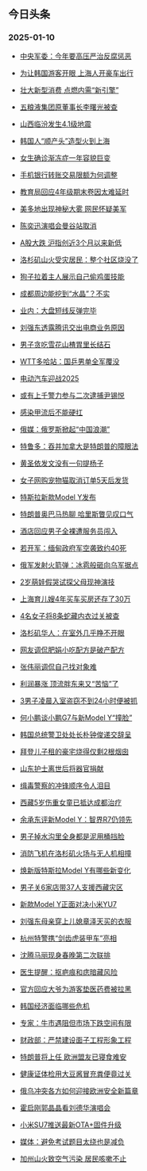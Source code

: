 ## 今日头条 
### 2025-01-10

+ [中央军委：今年要高压严治反腐惩恶](https://www.toutiao.com/article/7458224575027511835)

+ [为让韩国游客开眼 上海人开豪车出行](https://www.toutiao.com/trending/7457746319672574015/?category_name=topic_innerflow&event_type=hot_board&log_pb=%7B%22category_name%22%3A%22topic_innerflow%22%2C%22cluster_type%22%3A%222%22%2C%22enter_from%22%3A%22click_category%22%2C%22entrance_hotspot%22%3A%22outside%22%2C%22event_type%22%3A%22hot_board%22%2C%22hot_board_cluster_id%22%3A%227457746319672574015%22%2C%22hot_board_impr_id%22%3A%2220250110212559BCB6B76A45A07E259517%22%2C%22jump_page%22%3A%22hot_board_page%22%2C%22location%22%3A%22news_hot_card%22%2C%22page_location%22%3A%22hot_board_page%22%2C%22rank%22%3A%222%22%2C%22source%22%3A%22trending_tab%22%2C%22style_id%22%3A%2240132%22%2C%22title%22%3A%22%E4%B8%BA%E8%AE%A9%E9%9F%A9%E5%9B%BD%E6%B8%B8%E5%AE%A2%E5%BC%80%E7%9C%BC+%E4%B8%8A%E6%B5%B7%E4%BA%BA%E5%BC%80%E8%B1%AA%E8%BD%A6%E5%87%BA%E8%A1%8C%22%7D&rank=2&style_id=40132&topic_id=7457746319672574015)

+ [壮大新型消费 点燃内需“新引擎”](https://www.toutiao.com/article/7458104880160162330)

+ [五粮液集团原董事长李曙光被查](https://www.toutiao.com/trending/7458248004396204095/?category_name=topic_innerflow&event_type=hot_board&log_pb=%7B%22category_name%22%3A%22topic_innerflow%22%2C%22cluster_type%22%3A%222%22%2C%22enter_from%22%3A%22click_category%22%2C%22entrance_hotspot%22%3A%22outside%22%2C%22event_type%22%3A%22hot_board%22%2C%22hot_board_cluster_id%22%3A%227458248004396204095%22%2C%22hot_board_impr_id%22%3A%2220250110212559BCB6B76A45A07E259517%22%2C%22jump_page%22%3A%22hot_board_page%22%2C%22location%22%3A%22news_hot_card%22%2C%22page_location%22%3A%22hot_board_page%22%2C%22rank%22%3A%224%22%2C%22source%22%3A%22trending_tab%22%2C%22style_id%22%3A%2240132%22%2C%22title%22%3A%22%E4%BA%94%E7%B2%AE%E6%B6%B2%E9%9B%86%E5%9B%A2%E5%8E%9F%E8%91%A3%E4%BA%8B%E9%95%BF%E6%9D%8E%E6%9B%99%E5%85%89%E8%A2%AB%E6%9F%A5%22%7D&rank=4&style_id=40132&topic_id=7458248004396204095)

+ [山西临汾发生4.1级地震](https://www.toutiao.com/trending/7457367963785904138/?category_name=topic_innerflow&event_type=hot_board&log_pb=%7B%22category_name%22%3A%22topic_innerflow%22%2C%22cluster_type%22%3A%222%22%2C%22enter_from%22%3A%22click_category%22%2C%22entrance_hotspot%22%3A%22outside%22%2C%22event_type%22%3A%22hot_board%22%2C%22hot_board_cluster_id%22%3A%227457367963785904138%22%2C%22hot_board_impr_id%22%3A%2220250110212559BCB6B76A45A07E259517%22%2C%22jump_page%22%3A%22hot_board_page%22%2C%22location%22%3A%22news_hot_card%22%2C%22page_location%22%3A%22hot_board_page%22%2C%22rank%22%3A%225%22%2C%22source%22%3A%22trending_tab%22%2C%22style_id%22%3A%2240132%22%2C%22title%22%3A%22%E5%B1%B1%E8%A5%BF%E4%B8%B4%E6%B1%BE%E5%8F%91%E7%94%9F4.1%E7%BA%A7%E5%9C%B0%E9%9C%87%22%7D&rank=5&style_id=40132&topic_id=7457367963785904138)

+ [韩国人“顺产头”造型火到上海](https://www.toutiao.com/trending/7457785112655544347/?category_name=topic_innerflow&event_type=hot_board&log_pb=%7B%22category_name%22%3A%22topic_innerflow%22%2C%22cluster_type%22%3A%226%22%2C%22enter_from%22%3A%22click_category%22%2C%22entrance_hotspot%22%3A%22outside%22%2C%22event_type%22%3A%22hot_board%22%2C%22hot_board_cluster_id%22%3A%227457785112655544347%22%2C%22hot_board_impr_id%22%3A%2220250110212559BCB6B76A45A07E259517%22%2C%22jump_page%22%3A%22hot_board_page%22%2C%22location%22%3A%22news_hot_card%22%2C%22page_location%22%3A%22hot_board_page%22%2C%22rank%22%3A%226%22%2C%22source%22%3A%22trending_tab%22%2C%22style_id%22%3A%2240132%22%2C%22title%22%3A%22%E9%9F%A9%E5%9B%BD%E4%BA%BA%E2%80%9C%E9%A1%BA%E4%BA%A7%E5%A4%B4%E2%80%9D%E9%80%A0%E5%9E%8B%E7%81%AB%E5%88%B0%E4%B8%8A%E6%B5%B7%22%7D&rank=6&style_id=40132&topic_id=7457785112655544347)

+ [女生确诊渐冻症一年容貌巨变](https://www.toutiao.com/trending/7457180034311208970/?category_name=topic_innerflow&event_type=hot_board&log_pb=%7B%22category_name%22%3A%22topic_innerflow%22%2C%22cluster_type%22%3A%222%22%2C%22enter_from%22%3A%22click_category%22%2C%22entrance_hotspot%22%3A%22outside%22%2C%22event_type%22%3A%22hot_board%22%2C%22hot_board_cluster_id%22%3A%227457180034311208970%22%2C%22hot_board_impr_id%22%3A%2220250110212559BCB6B76A45A07E259517%22%2C%22jump_page%22%3A%22hot_board_page%22%2C%22location%22%3A%22news_hot_card%22%2C%22page_location%22%3A%22hot_board_page%22%2C%22rank%22%3A%227%22%2C%22source%22%3A%22trending_tab%22%2C%22style_id%22%3A%2240132%22%2C%22title%22%3A%22%E5%A5%B3%E7%94%9F%E7%A1%AE%E8%AF%8A%E6%B8%90%E5%86%BB%E7%97%87%E4%B8%80%E5%B9%B4%E5%AE%B9%E8%B2%8C%E5%B7%A8%E5%8F%98%22%7D&rank=7&style_id=40132&topic_id=7457180034311208970)

+ [手机银行转账交易限额为何调整](https://www.toutiao.com/trending/7458084984600477759/?category_name=topic_innerflow&event_type=hot_board&log_pb=%7B%22category_name%22%3A%22topic_innerflow%22%2C%22cluster_type%22%3A%226%22%2C%22enter_from%22%3A%22click_category%22%2C%22entrance_hotspot%22%3A%22outside%22%2C%22event_type%22%3A%22hot_board%22%2C%22hot_board_cluster_id%22%3A%227458084984600477759%22%2C%22hot_board_impr_id%22%3A%2220250110212559BCB6B76A45A07E259517%22%2C%22jump_page%22%3A%22hot_board_page%22%2C%22location%22%3A%22news_hot_card%22%2C%22page_location%22%3A%22hot_board_page%22%2C%22rank%22%3A%228%22%2C%22source%22%3A%22trending_tab%22%2C%22style_id%22%3A%2240132%22%2C%22title%22%3A%22%E6%89%8B%E6%9C%BA%E9%93%B6%E8%A1%8C%E8%BD%AC%E8%B4%A6%E4%BA%A4%E6%98%93%E9%99%90%E9%A2%9D%E4%B8%BA%E4%BD%95%E8%B0%83%E6%95%B4%22%7D&rank=8&style_id=40132&topic_id=7458084984600477759)

+ [教育局回应4年级期末卷因太难延时](https://www.toutiao.com/trending/7457810755611344937/?category_name=topic_innerflow&event_type=hot_board&log_pb=%7B%22category_name%22%3A%22topic_innerflow%22%2C%22cluster_type%22%3A%224%22%2C%22enter_from%22%3A%22click_category%22%2C%22entrance_hotspot%22%3A%22outside%22%2C%22event_type%22%3A%22hot_board%22%2C%22hot_board_cluster_id%22%3A%227457810755611344937%22%2C%22hot_board_impr_id%22%3A%2220250110212559BCB6B76A45A07E259517%22%2C%22jump_page%22%3A%22hot_board_page%22%2C%22location%22%3A%22news_hot_card%22%2C%22page_location%22%3A%22hot_board_page%22%2C%22rank%22%3A%229%22%2C%22source%22%3A%22trending_tab%22%2C%22style_id%22%3A%2240132%22%2C%22title%22%3A%22%E6%95%99%E8%82%B2%E5%B1%80%E5%9B%9E%E5%BA%944%E5%B9%B4%E7%BA%A7%E6%9C%9F%E6%9C%AB%E5%8D%B7%E5%9B%A0%E5%A4%AA%E9%9A%BE%E5%BB%B6%E6%97%B6%22%7D&rank=9&style_id=40132&topic_id=7457810755611344937)

+ [美多地出现神秘大雾 网民怀疑美军](https://www.toutiao.com/trending/7457902925055705124/?category_name=topic_innerflow&event_type=hot_board&log_pb=%7B%22category_name%22%3A%22topic_innerflow%22%2C%22cluster_type%22%3A%226%22%2C%22enter_from%22%3A%22click_category%22%2C%22entrance_hotspot%22%3A%22outside%22%2C%22event_type%22%3A%22hot_board%22%2C%22hot_board_cluster_id%22%3A%227457902925055705124%22%2C%22hot_board_impr_id%22%3A%2220250110212559BCB6B76A45A07E259517%22%2C%22jump_page%22%3A%22hot_board_page%22%2C%22location%22%3A%22news_hot_card%22%2C%22page_location%22%3A%22hot_board_page%22%2C%22rank%22%3A%2210%22%2C%22source%22%3A%22trending_tab%22%2C%22style_id%22%3A%2240132%22%2C%22title%22%3A%22%E7%BE%8E%E5%A4%9A%E5%9C%B0%E5%87%BA%E7%8E%B0%E7%A5%9E%E7%A7%98%E5%A4%A7%E9%9B%BE+%E7%BD%91%E6%B0%91%E6%80%80%E7%96%91%E7%BE%8E%E5%86%9B%22%7D&rank=10&style_id=40132&topic_id=7457902925055705124)

+ [陈奕迅演唱会曼谷站取消](https://www.toutiao.com/trending/7457888197016584233/?category_name=topic_innerflow&event_type=hot_board&log_pb=%7B%22category_name%22%3A%22topic_innerflow%22%2C%22cluster_type%22%3A%222%22%2C%22enter_from%22%3A%22click_category%22%2C%22entrance_hotspot%22%3A%22outside%22%2C%22event_type%22%3A%22hot_board%22%2C%22hot_board_cluster_id%22%3A%227457888197016584233%22%2C%22hot_board_impr_id%22%3A%2220250110212559BCB6B76A45A07E259517%22%2C%22jump_page%22%3A%22hot_board_page%22%2C%22location%22%3A%22news_hot_card%22%2C%22page_location%22%3A%22hot_board_page%22%2C%22rank%22%3A%2211%22%2C%22source%22%3A%22trending_tab%22%2C%22style_id%22%3A%2240132%22%2C%22title%22%3A%22%E9%99%88%E5%A5%95%E8%BF%85%E6%BC%94%E5%94%B1%E4%BC%9A%E6%9B%BC%E8%B0%B7%E7%AB%99%E5%8F%96%E6%B6%88%22%7D&rank=11&style_id=40132&topic_id=7457888197016584233)

+ [A股大跌 沪指创近3个月以来新低](https://www.toutiao.com/trending/7458179994808749595/?category_name=topic_innerflow&event_type=hot_board&log_pb=%7B%22category_name%22%3A%22topic_innerflow%22%2C%22cluster_type%22%3A%225%22%2C%22enter_from%22%3A%22click_category%22%2C%22entrance_hotspot%22%3A%22outside%22%2C%22event_type%22%3A%22hot_board%22%2C%22hot_board_cluster_id%22%3A%227458179994808749595%22%2C%22hot_board_impr_id%22%3A%2220250110212559BCB6B76A45A07E259517%22%2C%22jump_page%22%3A%22hot_board_page%22%2C%22location%22%3A%22news_hot_card%22%2C%22page_location%22%3A%22hot_board_page%22%2C%22rank%22%3A%2212%22%2C%22source%22%3A%22trending_tab%22%2C%22style_id%22%3A%2240132%22%2C%22title%22%3A%22A%E8%82%A1%E5%A4%A7%E8%B7%8C+%E6%B2%AA%E6%8C%87%E5%88%9B%E8%BF%913%E4%B8%AA%E6%9C%88%E4%BB%A5%E6%9D%A5%E6%96%B0%E4%BD%8E%22%7D&rank=12&style_id=40132&topic_id=7458179994808749595)

+ [洛杉矶山火受灾居民：整个社区烧没了](https://www.toutiao.com/trending/7458176416149179955/?category_name=topic_innerflow&event_type=hot_board&log_pb=%7B%22category_name%22%3A%22topic_innerflow%22%2C%22cluster_type%22%3A%222%22%2C%22enter_from%22%3A%22click_category%22%2C%22entrance_hotspot%22%3A%22outside%22%2C%22event_type%22%3A%22hot_board%22%2C%22hot_board_cluster_id%22%3A%227458176416149179955%22%2C%22hot_board_impr_id%22%3A%2220250110212559BCB6B76A45A07E259517%22%2C%22jump_page%22%3A%22hot_board_page%22%2C%22location%22%3A%22news_hot_card%22%2C%22page_location%22%3A%22hot_board_page%22%2C%22rank%22%3A%2213%22%2C%22source%22%3A%22trending_tab%22%2C%22style_id%22%3A%2240132%22%2C%22title%22%3A%22%E6%B4%9B%E6%9D%89%E7%9F%B6%E5%B1%B1%E7%81%AB%E5%8F%97%E7%81%BE%E5%B1%85%E6%B0%91%EF%BC%9A%E6%95%B4%E4%B8%AA%E7%A4%BE%E5%8C%BA%E7%83%A7%E6%B2%A1%E4%BA%86%22%7D&rank=13&style_id=40132&topic_id=7458176416149179955)

+ [狗子拉着主人展示自己偷鸡蛋技能](https://www.toutiao.com/trending/7458115314778505266/?category_name=topic_innerflow&event_type=hot_board&log_pb=%7B%22category_name%22%3A%22topic_innerflow%22%2C%22cluster_type%22%3A%226%22%2C%22enter_from%22%3A%22click_category%22%2C%22entrance_hotspot%22%3A%22outside%22%2C%22event_type%22%3A%22hot_board%22%2C%22hot_board_cluster_id%22%3A%227458115314778505266%22%2C%22hot_board_impr_id%22%3A%2220250110212559BCB6B76A45A07E259517%22%2C%22jump_page%22%3A%22hot_board_page%22%2C%22location%22%3A%22news_hot_card%22%2C%22page_location%22%3A%22hot_board_page%22%2C%22rank%22%3A%2214%22%2C%22source%22%3A%22trending_tab%22%2C%22style_id%22%3A%2240132%22%2C%22title%22%3A%22%E7%8B%97%E5%AD%90%E6%8B%89%E7%9D%80%E4%B8%BB%E4%BA%BA%E5%B1%95%E7%A4%BA%E8%87%AA%E5%B7%B1%E5%81%B7%E9%B8%A1%E8%9B%8B%E6%8A%80%E8%83%BD%22%7D&rank=14&style_id=40132&topic_id=7458115314778505266)

+ [成都周边能挖到“水晶”？不实](https://www.toutiao.com/trending/7457357053586194444/?category_name=topic_innerflow&event_type=hot_board&log_pb=%7B%22category_name%22%3A%22topic_innerflow%22%2C%22cluster_type%22%3A%222%22%2C%22enter_from%22%3A%22click_category%22%2C%22entrance_hotspot%22%3A%22outside%22%2C%22event_type%22%3A%22hot_board%22%2C%22hot_board_cluster_id%22%3A%227457357053586194444%22%2C%22hot_board_impr_id%22%3A%2220250110212559BCB6B76A45A07E259517%22%2C%22jump_page%22%3A%22hot_board_page%22%2C%22location%22%3A%22news_hot_card%22%2C%22page_location%22%3A%22hot_board_page%22%2C%22rank%22%3A%2215%22%2C%22source%22%3A%22trending_tab%22%2C%22style_id%22%3A%2240132%22%2C%22title%22%3A%22%E6%88%90%E9%83%BD%E5%91%A8%E8%BE%B9%E8%83%BD%E6%8C%96%E5%88%B0%E2%80%9C%E6%B0%B4%E6%99%B6%E2%80%9D%EF%BC%9F%E4%B8%8D%E5%AE%9E%22%7D&rank=15&style_id=40132&topic_id=7457357053586194444)

+ [业内：大盘短线反弹完毕](https://www.toutiao.com/trending/7458206430600891945/?category_name=topic_innerflow&event_type=hot_board&log_pb=%7B%22category_name%22%3A%22topic_innerflow%22%2C%22cluster_type%22%3A%2213%22%2C%22enter_from%22%3A%22click_category%22%2C%22entrance_hotspot%22%3A%22outside%22%2C%22event_type%22%3A%22hot_board%22%2C%22hot_board_cluster_id%22%3A%227458206430600891945%22%2C%22hot_board_impr_id%22%3A%2220250110212559BCB6B76A45A07E259517%22%2C%22jump_page%22%3A%22hot_board_page%22%2C%22location%22%3A%22news_hot_card%22%2C%22page_location%22%3A%22hot_board_page%22%2C%22rank%22%3A%2216%22%2C%22source%22%3A%22trending_tab%22%2C%22style_id%22%3A%2240132%22%2C%22title%22%3A%22%E4%B8%9A%E5%86%85%EF%BC%9A%E5%A4%A7%E7%9B%98%E7%9F%AD%E7%BA%BF%E5%8F%8D%E5%BC%B9%E5%AE%8C%E6%AF%95%22%7D&rank=16&style_id=40132&topic_id=7458206430600891945)

+ [刘强东透露腾讯交出电商业务原因](https://www.toutiao.com/trending/7458107596759728179/?category_name=topic_innerflow&event_type=hot_board&log_pb=%7B%22category_name%22%3A%22topic_innerflow%22%2C%22cluster_type%22%3A%226%22%2C%22enter_from%22%3A%22click_category%22%2C%22entrance_hotspot%22%3A%22outside%22%2C%22event_type%22%3A%22hot_board%22%2C%22hot_board_cluster_id%22%3A%227458107596759728179%22%2C%22hot_board_impr_id%22%3A%2220250110212559BCB6B76A45A07E259517%22%2C%22jump_page%22%3A%22hot_board_page%22%2C%22location%22%3A%22news_hot_card%22%2C%22page_location%22%3A%22hot_board_page%22%2C%22rank%22%3A%2217%22%2C%22source%22%3A%22trending_tab%22%2C%22style_id%22%3A%2240132%22%2C%22title%22%3A%22%E5%88%98%E5%BC%BA%E4%B8%9C%E9%80%8F%E9%9C%B2%E8%85%BE%E8%AE%AF%E4%BA%A4%E5%87%BA%E7%94%B5%E5%95%86%E4%B8%9A%E5%8A%A1%E5%8E%9F%E5%9B%A0%22%7D&rank=17&style_id=40132&topic_id=7458107596759728179)

+ [男子贪吃雪花山楂胃里长结石](https://www.toutiao.com/trending/7458131152143335462/?category_name=topic_innerflow&event_type=hot_board&log_pb=%7B%22category_name%22%3A%22topic_innerflow%22%2C%22cluster_type%22%3A%226%22%2C%22enter_from%22%3A%22click_category%22%2C%22entrance_hotspot%22%3A%22outside%22%2C%22event_type%22%3A%22hot_board%22%2C%22hot_board_cluster_id%22%3A%227458131152143335462%22%2C%22hot_board_impr_id%22%3A%2220250110212559BCB6B76A45A07E259517%22%2C%22jump_page%22%3A%22hot_board_page%22%2C%22location%22%3A%22news_hot_card%22%2C%22page_location%22%3A%22hot_board_page%22%2C%22rank%22%3A%2218%22%2C%22source%22%3A%22trending_tab%22%2C%22style_id%22%3A%2240132%22%2C%22title%22%3A%22%E7%94%B7%E5%AD%90%E8%B4%AA%E5%90%83%E9%9B%AA%E8%8A%B1%E5%B1%B1%E6%A5%82%E8%83%83%E9%87%8C%E9%95%BF%E7%BB%93%E7%9F%B3%22%7D&rank=18&style_id=40132&topic_id=7458131152143335462)

+ [WTT多哈站：国乒男单全军覆没](https://www.toutiao.com/trending/7458226160741416986/?category_name=topic_innerflow&event_type=hot_board&log_pb=%7B%22category_name%22%3A%22topic_innerflow%22%2C%22cluster_type%22%3A%226%22%2C%22enter_from%22%3A%22click_category%22%2C%22entrance_hotspot%22%3A%22outside%22%2C%22event_type%22%3A%22hot_board%22%2C%22hot_board_cluster_id%22%3A%227458226160741416986%22%2C%22hot_board_impr_id%22%3A%2220250110212559BCB6B76A45A07E259517%22%2C%22jump_page%22%3A%22hot_board_page%22%2C%22location%22%3A%22news_hot_card%22%2C%22page_location%22%3A%22hot_board_page%22%2C%22rank%22%3A%2219%22%2C%22source%22%3A%22trending_tab%22%2C%22style_id%22%3A%2240132%22%2C%22title%22%3A%22WTT%E5%A4%9A%E5%93%88%E7%AB%99%EF%BC%9A%E5%9B%BD%E4%B9%92%E7%94%B7%E5%8D%95%E5%85%A8%E5%86%9B%E8%A6%86%E6%B2%A1%22%7D&rank=19&style_id=40132&topic_id=7458226160741416986)

+ [电动汽车迎战2025](https://www.toutiao.com/trending/7458171623070240306/?category_name=topic_innerflow&event_type=hot_board&log_pb=%7B%22category_name%22%3A%22topic_innerflow%22%2C%22cluster_type%22%3A%2213%22%2C%22enter_from%22%3A%22click_category%22%2C%22entrance_hotspot%22%3A%22outside%22%2C%22event_type%22%3A%22hot_board%22%2C%22hot_board_cluster_id%22%3A%227458171623070240306%22%2C%22hot_board_impr_id%22%3A%2220250110212559BCB6B76A45A07E259517%22%2C%22jump_page%22%3A%22hot_board_page%22%2C%22location%22%3A%22news_hot_card%22%2C%22page_location%22%3A%22hot_board_page%22%2C%22rank%22%3A%2220%22%2C%22source%22%3A%22trending_tab%22%2C%22style_id%22%3A%2240132%22%2C%22title%22%3A%22%E7%94%B5%E5%8A%A8%E6%B1%BD%E8%BD%A6%E8%BF%8E%E6%88%982025%22%7D&rank=20&style_id=40132&topic_id=7458171623070240306)

+ [或有上千警力参与二次逮捕尹锡悦](https://www.toutiao.com/trending/7457862639545810995/?category_name=topic_innerflow&event_type=hot_board&log_pb=%7B%22category_name%22%3A%22topic_innerflow%22%2C%22cluster_type%22%3A%226%22%2C%22enter_from%22%3A%22click_category%22%2C%22entrance_hotspot%22%3A%22outside%22%2C%22event_type%22%3A%22hot_board%22%2C%22hot_board_cluster_id%22%3A%227457862639545810995%22%2C%22hot_board_impr_id%22%3A%2220250110212559BCB6B76A45A07E259517%22%2C%22jump_page%22%3A%22hot_board_page%22%2C%22location%22%3A%22news_hot_card%22%2C%22page_location%22%3A%22hot_board_page%22%2C%22rank%22%3A%2221%22%2C%22source%22%3A%22trending_tab%22%2C%22style_id%22%3A%2240132%22%2C%22title%22%3A%22%E6%88%96%E6%9C%89%E4%B8%8A%E5%8D%83%E8%AD%A6%E5%8A%9B%E5%8F%82%E4%B8%8E%E4%BA%8C%E6%AC%A1%E9%80%AE%E6%8D%95%E5%B0%B9%E9%94%A1%E6%82%A6%22%7D&rank=21&style_id=40132&topic_id=7457862639545810995)

+ [感染甲流后不能硬扛](https://www.toutiao.com/trending/7457466195814498354/?category_name=topic_innerflow&event_type=hot_board&log_pb=%7B%22category_name%22%3A%22topic_innerflow%22%2C%22cluster_type%22%3A%221%22%2C%22enter_from%22%3A%22click_category%22%2C%22entrance_hotspot%22%3A%22outside%22%2C%22event_type%22%3A%22hot_board%22%2C%22hot_board_cluster_id%22%3A%227457466195814498354%22%2C%22hot_board_impr_id%22%3A%2220250110212559BCB6B76A45A07E259517%22%2C%22jump_page%22%3A%22hot_board_page%22%2C%22location%22%3A%22news_hot_card%22%2C%22page_location%22%3A%22hot_board_page%22%2C%22rank%22%3A%2222%22%2C%22source%22%3A%22trending_tab%22%2C%22style_id%22%3A%2240132%22%2C%22title%22%3A%22%E6%84%9F%E6%9F%93%E7%94%B2%E6%B5%81%E5%90%8E%E4%B8%8D%E8%83%BD%E7%A1%AC%E6%89%9B%22%7D&rank=22&style_id=40132&topic_id=7457466195814498354)

+ [俄媒：俄罗斯掀起“中国浪潮”](https://www.toutiao.com/trending/7458206734089076755/?category_name=topic_innerflow&event_type=hot_board&log_pb=%7B%22category_name%22%3A%22topic_innerflow%22%2C%22cluster_type%22%3A%226%22%2C%22enter_from%22%3A%22click_category%22%2C%22entrance_hotspot%22%3A%22outside%22%2C%22event_type%22%3A%22hot_board%22%2C%22hot_board_cluster_id%22%3A%227458206734089076755%22%2C%22hot_board_impr_id%22%3A%2220250110212559BCB6B76A45A07E259517%22%2C%22jump_page%22%3A%22hot_board_page%22%2C%22location%22%3A%22news_hot_card%22%2C%22page_location%22%3A%22hot_board_page%22%2C%22rank%22%3A%2223%22%2C%22source%22%3A%22trending_tab%22%2C%22style_id%22%3A%2240132%22%2C%22title%22%3A%22%E4%BF%84%E5%AA%92%EF%BC%9A%E4%BF%84%E7%BD%97%E6%96%AF%E6%8E%80%E8%B5%B7%E2%80%9C%E4%B8%AD%E5%9B%BD%E6%B5%AA%E6%BD%AE%E2%80%9D%22%7D&rank=23&style_id=40132&topic_id=7458206734089076755)

+ [特鲁多：吞并加拿大是特朗普的障眼法](https://www.toutiao.com/trending/7457328460218908698/?category_name=topic_innerflow&event_type=hot_board&log_pb=%7B%22category_name%22%3A%22topic_innerflow%22%2C%22cluster_type%22%3A%222%22%2C%22enter_from%22%3A%22click_category%22%2C%22entrance_hotspot%22%3A%22outside%22%2C%22event_type%22%3A%22hot_board%22%2C%22hot_board_cluster_id%22%3A%227457328460218908698%22%2C%22hot_board_impr_id%22%3A%2220250110212559BCB6B76A45A07E259517%22%2C%22jump_page%22%3A%22hot_board_page%22%2C%22location%22%3A%22news_hot_card%22%2C%22page_location%22%3A%22hot_board_page%22%2C%22rank%22%3A%2224%22%2C%22source%22%3A%22trending_tab%22%2C%22style_id%22%3A%2240132%22%2C%22title%22%3A%22%E7%89%B9%E9%B2%81%E5%A4%9A%EF%BC%9A%E5%90%9E%E5%B9%B6%E5%8A%A0%E6%8B%BF%E5%A4%A7%E6%98%AF%E7%89%B9%E6%9C%97%E6%99%AE%E7%9A%84%E9%9A%9C%E7%9C%BC%E6%B3%95%22%7D&rank=24&style_id=40132&topic_id=7457328460218908698)

+ [黄圣依发文没有一句提杨子](https://www.toutiao.com/trending/7457882849497169930/?category_name=topic_innerflow&event_type=hot_board&log_pb=%7B%22category_name%22%3A%22topic_innerflow%22%2C%22cluster_type%22%3A%226%22%2C%22enter_from%22%3A%22click_category%22%2C%22entrance_hotspot%22%3A%22outside%22%2C%22event_type%22%3A%22hot_board%22%2C%22hot_board_cluster_id%22%3A%227457882849497169930%22%2C%22hot_board_impr_id%22%3A%2220250110212559BCB6B76A45A07E259517%22%2C%22jump_page%22%3A%22hot_board_page%22%2C%22location%22%3A%22news_hot_card%22%2C%22page_location%22%3A%22hot_board_page%22%2C%22rank%22%3A%2225%22%2C%22source%22%3A%22trending_tab%22%2C%22style_id%22%3A%2240132%22%2C%22title%22%3A%22%E9%BB%84%E5%9C%A3%E4%BE%9D%E5%8F%91%E6%96%87%E6%B2%A1%E6%9C%89%E4%B8%80%E5%8F%A5%E6%8F%90%E6%9D%A8%E5%AD%90%22%7D&rank=25&style_id=40132&topic_id=7457882849497169930)

+ [女子网购宠物猫取消订单5天后发货](https://www.toutiao.com/trending/7457876387295789119/?category_name=topic_innerflow&event_type=hot_board&log_pb=%7B%22category_name%22%3A%22topic_innerflow%22%2C%22cluster_type%22%3A%226%22%2C%22enter_from%22%3A%22click_category%22%2C%22entrance_hotspot%22%3A%22outside%22%2C%22event_type%22%3A%22hot_board%22%2C%22hot_board_cluster_id%22%3A%227457876387295789119%22%2C%22hot_board_impr_id%22%3A%2220250110212559BCB6B76A45A07E259517%22%2C%22jump_page%22%3A%22hot_board_page%22%2C%22location%22%3A%22news_hot_card%22%2C%22page_location%22%3A%22hot_board_page%22%2C%22rank%22%3A%2226%22%2C%22source%22%3A%22trending_tab%22%2C%22style_id%22%3A%2240132%22%2C%22title%22%3A%22%E5%A5%B3%E5%AD%90%E7%BD%91%E8%B4%AD%E5%AE%A0%E7%89%A9%E7%8C%AB%E5%8F%96%E6%B6%88%E8%AE%A2%E5%8D%955%E5%A4%A9%E5%90%8E%E5%8F%91%E8%B4%A7%22%7D&rank=26&style_id=40132&topic_id=7457876387295789119)

+ [特斯拉新款Model Y发布](https://www.toutiao.com/trending/7458091130043780649/?category_name=topic_innerflow&event_type=hot_board&log_pb=%7B%22category_name%22%3A%22topic_innerflow%22%2C%22cluster_type%22%3A%225%22%2C%22enter_from%22%3A%22click_category%22%2C%22entrance_hotspot%22%3A%22outside%22%2C%22event_type%22%3A%22hot_board%22%2C%22hot_board_cluster_id%22%3A%227458091130043780649%22%2C%22hot_board_impr_id%22%3A%2220250110212559BCB6B76A45A07E259517%22%2C%22jump_page%22%3A%22hot_board_page%22%2C%22location%22%3A%22news_hot_card%22%2C%22page_location%22%3A%22hot_board_page%22%2C%22rank%22%3A%2227%22%2C%22source%22%3A%22trending_tab%22%2C%22style_id%22%3A%2240132%22%2C%22title%22%3A%22%E7%89%B9%E6%96%AF%E6%8B%89%E6%96%B0%E6%AC%BEModel+Y%E5%8F%91%E5%B8%83%22%7D&rank=27&style_id=40132&topic_id=7458091130043780649)

+ [特朗普奥巴马热聊 哈里斯瞥见叹口气](https://www.toutiao.com/trending/7458166575686962725/?category_name=topic_innerflow&event_type=hot_board&log_pb=%7B%22category_name%22%3A%22topic_innerflow%22%2C%22cluster_type%22%3A%222%22%2C%22enter_from%22%3A%22click_category%22%2C%22entrance_hotspot%22%3A%22outside%22%2C%22event_type%22%3A%22hot_board%22%2C%22hot_board_cluster_id%22%3A%227458166575686962725%22%2C%22hot_board_impr_id%22%3A%2220250110212559BCB6B76A45A07E259517%22%2C%22jump_page%22%3A%22hot_board_page%22%2C%22location%22%3A%22news_hot_card%22%2C%22page_location%22%3A%22hot_board_page%22%2C%22rank%22%3A%2228%22%2C%22source%22%3A%22trending_tab%22%2C%22style_id%22%3A%2240132%22%2C%22title%22%3A%22%E7%89%B9%E6%9C%97%E6%99%AE%E5%A5%A5%E5%B7%B4%E9%A9%AC%E7%83%AD%E8%81%8A+%E5%93%88%E9%87%8C%E6%96%AF%E7%9E%A5%E8%A7%81%E5%8F%B9%E5%8F%A3%E6%B0%94%22%7D&rank=28&style_id=40132&topic_id=7458166575686962725)

+ [酒店回应男子全裸遭服务员闯入](https://www.toutiao.com/trending/7457867243315658763/?category_name=topic_innerflow&event_type=hot_board&log_pb=%7B%22category_name%22%3A%22topic_innerflow%22%2C%22cluster_type%22%3A%226%22%2C%22enter_from%22%3A%22click_category%22%2C%22entrance_hotspot%22%3A%22outside%22%2C%22event_type%22%3A%22hot_board%22%2C%22hot_board_cluster_id%22%3A%227457867243315658763%22%2C%22hot_board_impr_id%22%3A%2220250110212559BCB6B76A45A07E259517%22%2C%22jump_page%22%3A%22hot_board_page%22%2C%22location%22%3A%22news_hot_card%22%2C%22page_location%22%3A%22hot_board_page%22%2C%22rank%22%3A%2229%22%2C%22source%22%3A%22trending_tab%22%2C%22style_id%22%3A%2240132%22%2C%22title%22%3A%22%E9%85%92%E5%BA%97%E5%9B%9E%E5%BA%94%E7%94%B7%E5%AD%90%E5%85%A8%E8%A3%B8%E9%81%AD%E6%9C%8D%E5%8A%A1%E5%91%98%E9%97%AF%E5%85%A5%22%7D&rank=29&style_id=40132&topic_id=7457867243315658763)

+ [若开军：缅甸政府军空袭致约40死](https://www.toutiao.com/trending/7458109187374120987/?category_name=topic_innerflow&event_type=hot_board&log_pb=%7B%22category_name%22%3A%22topic_innerflow%22%2C%22cluster_type%22%3A%220%22%2C%22enter_from%22%3A%22click_category%22%2C%22entrance_hotspot%22%3A%22outside%22%2C%22event_type%22%3A%22hot_board%22%2C%22hot_board_cluster_id%22%3A%227458109187374120987%22%2C%22hot_board_impr_id%22%3A%2220250110212559BCB6B76A45A07E259517%22%2C%22jump_page%22%3A%22hot_board_page%22%2C%22location%22%3A%22news_hot_card%22%2C%22page_location%22%3A%22hot_board_page%22%2C%22rank%22%3A%2230%22%2C%22source%22%3A%22trending_tab%22%2C%22style_id%22%3A%2240132%22%2C%22title%22%3A%22%E8%8B%A5%E5%BC%80%E5%86%9B%EF%BC%9A%E7%BC%85%E7%94%B8%E6%94%BF%E5%BA%9C%E5%86%9B%E7%A9%BA%E8%A2%AD%E8%87%B4%E7%BA%A640%E6%AD%BB%22%7D&rank=30&style_id=40132&topic_id=7458109187374120987)

+ [俄军发射火箭弹：冰雹般砸向乌军据点](https://www.toutiao.com/trending/7457902892779978771/?category_name=topic_innerflow&event_type=hot_board&log_pb=%7B%22category_name%22%3A%22topic_innerflow%22%2C%22cluster_type%22%3A%226%22%2C%22enter_from%22%3A%22click_category%22%2C%22entrance_hotspot%22%3A%22outside%22%2C%22event_type%22%3A%22hot_board%22%2C%22hot_board_cluster_id%22%3A%227457902892779978771%22%2C%22hot_board_impr_id%22%3A%2220250110212559BCB6B76A45A07E259517%22%2C%22jump_page%22%3A%22hot_board_page%22%2C%22location%22%3A%22news_hot_card%22%2C%22page_location%22%3A%22hot_board_page%22%2C%22rank%22%3A%2231%22%2C%22source%22%3A%22trending_tab%22%2C%22style_id%22%3A%2240132%22%2C%22title%22%3A%22%E4%BF%84%E5%86%9B%E5%8F%91%E5%B0%84%E7%81%AB%E7%AE%AD%E5%BC%B9%EF%BC%9A%E5%86%B0%E9%9B%B9%E8%88%AC%E7%A0%B8%E5%90%91%E4%B9%8C%E5%86%9B%E6%8D%AE%E7%82%B9%22%7D&rank=31&style_id=40132&topic_id=7457902892779978771)

+ [2岁萌娃假哭试探父母现神演技](https://www.toutiao.com/trending/7457930053520392243/?category_name=topic_innerflow&event_type=hot_board&log_pb=%7B%22category_name%22%3A%22topic_innerflow%22%2C%22cluster_type%22%3A%226%22%2C%22enter_from%22%3A%22click_category%22%2C%22entrance_hotspot%22%3A%22outside%22%2C%22event_type%22%3A%22hot_board%22%2C%22hot_board_cluster_id%22%3A%227457930053520392243%22%2C%22hot_board_impr_id%22%3A%2220250110212559BCB6B76A45A07E259517%22%2C%22jump_page%22%3A%22hot_board_page%22%2C%22location%22%3A%22news_hot_card%22%2C%22page_location%22%3A%22hot_board_page%22%2C%22rank%22%3A%2232%22%2C%22source%22%3A%22trending_tab%22%2C%22style_id%22%3A%2240132%22%2C%22title%22%3A%222%E5%B2%81%E8%90%8C%E5%A8%83%E5%81%87%E5%93%AD%E8%AF%95%E6%8E%A2%E7%88%B6%E6%AF%8D%E7%8E%B0%E7%A5%9E%E6%BC%94%E6%8A%80%22%7D&rank=32&style_id=40132&topic_id=7457930053520392243)

+ [上海育儿嫂4年买车买房还存了30万](https://www.toutiao.com/trending/7457117290195255335/?category_name=topic_innerflow&event_type=hot_board&log_pb=%7B%22category_name%22%3A%22topic_innerflow%22%2C%22cluster_type%22%3A%222%22%2C%22enter_from%22%3A%22click_category%22%2C%22entrance_hotspot%22%3A%22outside%22%2C%22event_type%22%3A%22hot_board%22%2C%22hot_board_cluster_id%22%3A%227457117290195255335%22%2C%22hot_board_impr_id%22%3A%2220250110212559BCB6B76A45A07E259517%22%2C%22jump_page%22%3A%22hot_board_page%22%2C%22location%22%3A%22news_hot_card%22%2C%22page_location%22%3A%22hot_board_page%22%2C%22rank%22%3A%2233%22%2C%22source%22%3A%22trending_tab%22%2C%22style_id%22%3A%2240132%22%2C%22title%22%3A%22%E4%B8%8A%E6%B5%B7%E8%82%B2%E5%84%BF%E5%AB%824%E5%B9%B4%E4%B9%B0%E8%BD%A6%E4%B9%B0%E6%88%BF%E8%BF%98%E5%AD%98%E4%BA%8630%E4%B8%87%22%7D&rank=33&style_id=40132&topic_id=7457117290195255335)

+ [4名女子将8条蛇藏内衣过关被查](https://www.toutiao.com/trending/7458137971633340443/?category_name=topic_innerflow&event_type=hot_board&log_pb=%7B%22category_name%22%3A%22topic_innerflow%22%2C%22cluster_type%22%3A%224%22%2C%22enter_from%22%3A%22click_category%22%2C%22entrance_hotspot%22%3A%22outside%22%2C%22event_type%22%3A%22hot_board%22%2C%22hot_board_cluster_id%22%3A%227458137971633340443%22%2C%22hot_board_impr_id%22%3A%2220250110212559BCB6B76A45A07E259517%22%2C%22jump_page%22%3A%22hot_board_page%22%2C%22location%22%3A%22news_hot_card%22%2C%22page_location%22%3A%22hot_board_page%22%2C%22rank%22%3A%2234%22%2C%22source%22%3A%22trending_tab%22%2C%22style_id%22%3A%2240132%22%2C%22title%22%3A%224%E5%90%8D%E5%A5%B3%E5%AD%90%E5%B0%868%E6%9D%A1%E8%9B%87%E8%97%8F%E5%86%85%E8%A1%A3%E8%BF%87%E5%85%B3%E8%A2%AB%E6%9F%A5%22%7D&rank=34&style_id=40132&topic_id=7458137971633340443)

+ [洛杉矶华人：在室外几乎睁不开眼](https://www.toutiao.com/trending/7457748619576262706/?category_name=topic_innerflow&event_type=hot_board&log_pb=%7B%22category_name%22%3A%22topic_innerflow%22%2C%22cluster_type%22%3A%226%22%2C%22enter_from%22%3A%22click_category%22%2C%22entrance_hotspot%22%3A%22outside%22%2C%22event_type%22%3A%22hot_board%22%2C%22hot_board_cluster_id%22%3A%227457748619576262706%22%2C%22hot_board_impr_id%22%3A%2220250110212559BCB6B76A45A07E259517%22%2C%22jump_page%22%3A%22hot_board_page%22%2C%22location%22%3A%22news_hot_card%22%2C%22page_location%22%3A%22hot_board_page%22%2C%22rank%22%3A%2235%22%2C%22source%22%3A%22trending_tab%22%2C%22style_id%22%3A%2240132%22%2C%22title%22%3A%22%E6%B4%9B%E6%9D%89%E7%9F%B6%E5%8D%8E%E4%BA%BA%EF%BC%9A%E5%9C%A8%E5%AE%A4%E5%A4%96%E5%87%A0%E4%B9%8E%E7%9D%81%E4%B8%8D%E5%BC%80%E7%9C%BC%22%7D&rank=35&style_id=40132&topic_id=7457748619576262706)

+ [网友调侃肥娟小吃配方是破产配方](https://www.toutiao.com/trending/7457118377602318386/?category_name=topic_innerflow&event_type=hot_board&log_pb=%7B%22category_name%22%3A%22topic_innerflow%22%2C%22cluster_type%22%3A%222%22%2C%22enter_from%22%3A%22click_category%22%2C%22entrance_hotspot%22%3A%22outside%22%2C%22event_type%22%3A%22hot_board%22%2C%22hot_board_cluster_id%22%3A%227457118377602318386%22%2C%22hot_board_impr_id%22%3A%2220250110212559BCB6B76A45A07E259517%22%2C%22jump_page%22%3A%22hot_board_page%22%2C%22location%22%3A%22news_hot_card%22%2C%22page_location%22%3A%22hot_board_page%22%2C%22rank%22%3A%2236%22%2C%22source%22%3A%22trending_tab%22%2C%22style_id%22%3A%2240132%22%2C%22title%22%3A%22%E7%BD%91%E5%8F%8B%E8%B0%83%E4%BE%83%E8%82%A5%E5%A8%9F%E5%B0%8F%E5%90%83%E9%85%8D%E6%96%B9%E6%98%AF%E7%A0%B4%E4%BA%A7%E9%85%8D%E6%96%B9%22%7D&rank=36&style_id=40132&topic_id=7457118377602318386)

+ [张伟丽调侃自己找对象难](https://www.toutiao.com/trending/7458121072765255717/?category_name=topic_innerflow&event_type=hot_board&log_pb=%7B%22category_name%22%3A%22topic_innerflow%22%2C%22cluster_type%22%3A%226%22%2C%22enter_from%22%3A%22click_category%22%2C%22entrance_hotspot%22%3A%22outside%22%2C%22event_type%22%3A%22hot_board%22%2C%22hot_board_cluster_id%22%3A%227458121072765255717%22%2C%22hot_board_impr_id%22%3A%2220250110212559BCB6B76A45A07E259517%22%2C%22jump_page%22%3A%22hot_board_page%22%2C%22location%22%3A%22news_hot_card%22%2C%22page_location%22%3A%22hot_board_page%22%2C%22rank%22%3A%2237%22%2C%22source%22%3A%22trending_tab%22%2C%22style_id%22%3A%2240132%22%2C%22title%22%3A%22%E5%BC%A0%E4%BC%9F%E4%B8%BD%E8%B0%83%E4%BE%83%E8%87%AA%E5%B7%B1%E6%89%BE%E5%AF%B9%E8%B1%A1%E9%9A%BE%22%7D&rank=37&style_id=40132&topic_id=7458121072765255717)

+ [利润暴涨 顶流胖东来又“苦恼”了](https://www.toutiao.com/trending/7458161822177168922/?category_name=topic_innerflow&event_type=hot_board&log_pb=%7B%22category_name%22%3A%22topic_innerflow%22%2C%22cluster_type%22%3A%2213%22%2C%22enter_from%22%3A%22click_category%22%2C%22entrance_hotspot%22%3A%22outside%22%2C%22event_type%22%3A%22hot_board%22%2C%22hot_board_cluster_id%22%3A%227458161822177168922%22%2C%22hot_board_impr_id%22%3A%2220250110212559BCB6B76A45A07E259517%22%2C%22jump_page%22%3A%22hot_board_page%22%2C%22location%22%3A%22news_hot_card%22%2C%22page_location%22%3A%22hot_board_page%22%2C%22rank%22%3A%2238%22%2C%22source%22%3A%22trending_tab%22%2C%22style_id%22%3A%2240132%22%2C%22title%22%3A%22%E5%88%A9%E6%B6%A6%E6%9A%B4%E6%B6%A8+%E9%A1%B6%E6%B5%81%E8%83%96%E4%B8%9C%E6%9D%A5%E5%8F%88%E2%80%9C%E8%8B%A6%E6%81%BC%E2%80%9D%E4%BA%86%22%7D&rank=38&style_id=40132&topic_id=7458161822177168922)

+ [3男子凌晨入室盗窃不到24小时便被抓](https://www.toutiao.com/trending/7458201565879386121/?category_name=topic_innerflow&event_type=hot_board&log_pb=%7B%22category_name%22%3A%22topic_innerflow%22%2C%22cluster_type%22%3A%226%22%2C%22enter_from%22%3A%22click_category%22%2C%22entrance_hotspot%22%3A%22outside%22%2C%22event_type%22%3A%22hot_board%22%2C%22hot_board_cluster_id%22%3A%227458201565879386121%22%2C%22hot_board_impr_id%22%3A%2220250110212559BCB6B76A45A07E259517%22%2C%22jump_page%22%3A%22hot_board_page%22%2C%22location%22%3A%22news_hot_card%22%2C%22page_location%22%3A%22hot_board_page%22%2C%22rank%22%3A%2239%22%2C%22source%22%3A%22trending_tab%22%2C%22style_id%22%3A%2240132%22%2C%22title%22%3A%223%E7%94%B7%E5%AD%90%E5%87%8C%E6%99%A8%E5%85%A5%E5%AE%A4%E7%9B%97%E7%AA%83%E4%B8%8D%E5%88%B024%E5%B0%8F%E6%97%B6%E4%BE%BF%E8%A2%AB%E6%8A%93%22%7D&rank=39&style_id=40132&topic_id=7458201565879386121)

+ [何小鹏谈小鹏G7与新Model Y“撞脸”](https://www.toutiao.com/trending/7457864528115253274/?category_name=topic_innerflow&event_type=hot_board&log_pb=%7B%22category_name%22%3A%22topic_innerflow%22%2C%22cluster_type%22%3A%222%22%2C%22enter_from%22%3A%22click_category%22%2C%22entrance_hotspot%22%3A%22outside%22%2C%22event_type%22%3A%22hot_board%22%2C%22hot_board_cluster_id%22%3A%227457864528115253274%22%2C%22hot_board_impr_id%22%3A%2220250110212559BCB6B76A45A07E259517%22%2C%22jump_page%22%3A%22hot_board_page%22%2C%22location%22%3A%22news_hot_card%22%2C%22page_location%22%3A%22hot_board_page%22%2C%22rank%22%3A%2240%22%2C%22source%22%3A%22trending_tab%22%2C%22style_id%22%3A%2240132%22%2C%22title%22%3A%22%E4%BD%95%E5%B0%8F%E9%B9%8F%E8%B0%88%E5%B0%8F%E9%B9%8FG7%E4%B8%8E%E6%96%B0Model+Y%E2%80%9C%E6%92%9E%E8%84%B8%E2%80%9D%22%7D&rank=40&style_id=40132&topic_id=7457864528115253274)

+ [韩国总统警卫处处长朴钟俊递交辞呈](https://www.toutiao.com/trending/7457467902950866982/?category_name=topic_innerflow&event_type=hot_board&log_pb=%7B%22category_name%22%3A%22topic_innerflow%22%2C%22cluster_type%22%3A%222%22%2C%22enter_from%22%3A%22click_category%22%2C%22entrance_hotspot%22%3A%22outside%22%2C%22event_type%22%3A%22hot_board%22%2C%22hot_board_cluster_id%22%3A%227457467902950866982%22%2C%22hot_board_impr_id%22%3A%2220250110212559BCB6B76A45A07E259517%22%2C%22jump_page%22%3A%22hot_board_page%22%2C%22location%22%3A%22news_hot_card%22%2C%22page_location%22%3A%22hot_board_page%22%2C%22rank%22%3A%2241%22%2C%22source%22%3A%22trending_tab%22%2C%22style_id%22%3A%2240132%22%2C%22title%22%3A%22%E9%9F%A9%E5%9B%BD%E6%80%BB%E7%BB%9F%E8%AD%A6%E5%8D%AB%E5%A4%84%E5%A4%84%E9%95%BF%E6%9C%B4%E9%92%9F%E4%BF%8A%E9%80%92%E4%BA%A4%E8%BE%9E%E5%91%88%22%7D&rank=41&style_id=40132&topic_id=7457467902950866982)

+ [拜登儿子租的豪宅烧得仅剩2根烟囱](https://www.toutiao.com/trending/7457906292045237786/?category_name=topic_innerflow&event_type=hot_board&log_pb=%7B%22category_name%22%3A%22topic_innerflow%22%2C%22cluster_type%22%3A%222%22%2C%22enter_from%22%3A%22click_category%22%2C%22entrance_hotspot%22%3A%22outside%22%2C%22event_type%22%3A%22hot_board%22%2C%22hot_board_cluster_id%22%3A%227457906292045237786%22%2C%22hot_board_impr_id%22%3A%2220250110212559BCB6B76A45A07E259517%22%2C%22jump_page%22%3A%22hot_board_page%22%2C%22location%22%3A%22news_hot_card%22%2C%22page_location%22%3A%22hot_board_page%22%2C%22rank%22%3A%2242%22%2C%22source%22%3A%22trending_tab%22%2C%22style_id%22%3A%2240132%22%2C%22title%22%3A%22%E6%8B%9C%E7%99%BB%E5%84%BF%E5%AD%90%E7%A7%9F%E7%9A%84%E8%B1%AA%E5%AE%85%E7%83%A7%E5%BE%97%E4%BB%85%E5%89%A92%E6%A0%B9%E7%83%9F%E5%9B%B1%22%7D&rank=42&style_id=40132&topic_id=7457906292045237786)

+ [山东护士离世后将器官捐献](https://www.toutiao.com/trending/7457940739096313907/?category_name=topic_innerflow&event_type=hot_board&log_pb=%7B%22category_name%22%3A%22topic_innerflow%22%2C%22cluster_type%22%3A%226%22%2C%22enter_from%22%3A%22click_category%22%2C%22entrance_hotspot%22%3A%22outside%22%2C%22event_type%22%3A%22hot_board%22%2C%22hot_board_cluster_id%22%3A%227457940739096313907%22%2C%22hot_board_impr_id%22%3A%2220250110212559BCB6B76A45A07E259517%22%2C%22jump_page%22%3A%22hot_board_page%22%2C%22location%22%3A%22news_hot_card%22%2C%22page_location%22%3A%22hot_board_page%22%2C%22rank%22%3A%2243%22%2C%22source%22%3A%22trending_tab%22%2C%22style_id%22%3A%2240132%22%2C%22title%22%3A%22%E5%B1%B1%E4%B8%9C%E6%8A%A4%E5%A3%AB%E7%A6%BB%E4%B8%96%E5%90%8E%E5%B0%86%E5%99%A8%E5%AE%98%E6%8D%90%E7%8C%AE%22%7D&rank=43&style_id=40132&topic_id=7457940739096313907)

+ [缉毒警察的冲锋顺序令人泪目](https://www.toutiao.com/trending/7457831841484423178/?category_name=topic_innerflow&event_type=hot_board&log_pb=%7B%22category_name%22%3A%22topic_innerflow%22%2C%22cluster_type%22%3A%226%22%2C%22enter_from%22%3A%22click_category%22%2C%22entrance_hotspot%22%3A%22outside%22%2C%22event_type%22%3A%22hot_board%22%2C%22hot_board_cluster_id%22%3A%227457831841484423178%22%2C%22hot_board_impr_id%22%3A%2220250110212559BCB6B76A45A07E259517%22%2C%22jump_page%22%3A%22hot_board_page%22%2C%22location%22%3A%22news_hot_card%22%2C%22page_location%22%3A%22hot_board_page%22%2C%22rank%22%3A%2244%22%2C%22source%22%3A%22trending_tab%22%2C%22style_id%22%3A%2240132%22%2C%22title%22%3A%22%E7%BC%89%E6%AF%92%E8%AD%A6%E5%AF%9F%E7%9A%84%E5%86%B2%E9%94%8B%E9%A1%BA%E5%BA%8F%E4%BB%A4%E4%BA%BA%E6%B3%AA%E7%9B%AE%22%7D&rank=44&style_id=40132&topic_id=7457831841484423178)

+ [西藏5岁伤重女童已抵达成都治疗](https://www.toutiao.com/trending/7458190549569486860/?category_name=topic_innerflow&event_type=hot_board&log_pb=%7B%22category_name%22%3A%22topic_innerflow%22%2C%22cluster_type%22%3A%226%22%2C%22enter_from%22%3A%22click_category%22%2C%22entrance_hotspot%22%3A%22outside%22%2C%22event_type%22%3A%22hot_board%22%2C%22hot_board_cluster_id%22%3A%227458190549569486860%22%2C%22hot_board_impr_id%22%3A%2220250110212559BCB6B76A45A07E259517%22%2C%22jump_page%22%3A%22hot_board_page%22%2C%22location%22%3A%22news_hot_card%22%2C%22page_location%22%3A%22hot_board_page%22%2C%22rank%22%3A%2245%22%2C%22source%22%3A%22trending_tab%22%2C%22style_id%22%3A%2240132%22%2C%22title%22%3A%22%E8%A5%BF%E8%97%8F5%E5%B2%81%E4%BC%A4%E9%87%8D%E5%A5%B3%E7%AB%A5%E5%B7%B2%E6%8A%B5%E8%BE%BE%E6%88%90%E9%83%BD%E6%B2%BB%E7%96%97%22%7D&rank=45&style_id=40132&topic_id=7458190549569486860)

+ [余承东评新Model Y：智界R7仍领先](https://www.toutiao.com/trending/7457820363960123418/?category_name=topic_innerflow&event_type=hot_board&log_pb=%7B%22category_name%22%3A%22topic_innerflow%22%2C%22cluster_type%22%3A%222%22%2C%22enter_from%22%3A%22click_category%22%2C%22entrance_hotspot%22%3A%22outside%22%2C%22event_type%22%3A%22hot_board%22%2C%22hot_board_cluster_id%22%3A%227457820363960123418%22%2C%22hot_board_impr_id%22%3A%2220250110212559BCB6B76A45A07E259517%22%2C%22jump_page%22%3A%22hot_board_page%22%2C%22location%22%3A%22news_hot_card%22%2C%22page_location%22%3A%22hot_board_page%22%2C%22rank%22%3A%2246%22%2C%22source%22%3A%22trending_tab%22%2C%22style_id%22%3A%2240132%22%2C%22title%22%3A%22%E4%BD%99%E6%89%BF%E4%B8%9C%E8%AF%84%E6%96%B0Model+Y%EF%BC%9A%E6%99%BA%E7%95%8CR7%E4%BB%8D%E9%A2%86%E5%85%88%22%7D&rank=46&style_id=40132&topic_id=7457820363960123418)

+ [男子掉水沟里全身都是泥用桶挡脸](https://www.toutiao.com/trending/7458117175669440562/?category_name=topic_innerflow&event_type=hot_board&log_pb=%7B%22category_name%22%3A%22topic_innerflow%22%2C%22cluster_type%22%3A%226%22%2C%22enter_from%22%3A%22click_category%22%2C%22entrance_hotspot%22%3A%22outside%22%2C%22event_type%22%3A%22hot_board%22%2C%22hot_board_cluster_id%22%3A%227458117175669440562%22%2C%22hot_board_impr_id%22%3A%2220250110212559BCB6B76A45A07E259517%22%2C%22jump_page%22%3A%22hot_board_page%22%2C%22location%22%3A%22news_hot_card%22%2C%22page_location%22%3A%22hot_board_page%22%2C%22rank%22%3A%2247%22%2C%22source%22%3A%22trending_tab%22%2C%22style_id%22%3A%2240132%22%2C%22title%22%3A%22%E7%94%B7%E5%AD%90%E6%8E%89%E6%B0%B4%E6%B2%9F%E9%87%8C%E5%85%A8%E8%BA%AB%E9%83%BD%E6%98%AF%E6%B3%A5%E7%94%A8%E6%A1%B6%E6%8C%A1%E8%84%B8%22%7D&rank=47&style_id=40132&topic_id=7458117175669440562)

+ [消防飞机在洛杉矶火场与无人机相撞](https://www.toutiao.com/trending/7458145334688317466/?category_name=topic_innerflow&event_type=hot_board&log_pb=%7B%22category_name%22%3A%22topic_innerflow%22%2C%22cluster_type%22%3A%226%22%2C%22enter_from%22%3A%22click_category%22%2C%22entrance_hotspot%22%3A%22outside%22%2C%22event_type%22%3A%22hot_board%22%2C%22hot_board_cluster_id%22%3A%227458145334688317466%22%2C%22hot_board_impr_id%22%3A%2220250110212559BCB6B76A45A07E259517%22%2C%22jump_page%22%3A%22hot_board_page%22%2C%22location%22%3A%22news_hot_card%22%2C%22page_location%22%3A%22hot_board_page%22%2C%22rank%22%3A%2248%22%2C%22source%22%3A%22trending_tab%22%2C%22style_id%22%3A%2240132%22%2C%22title%22%3A%22%E6%B6%88%E9%98%B2%E9%A3%9E%E6%9C%BA%E5%9C%A8%E6%B4%9B%E6%9D%89%E7%9F%B6%E7%81%AB%E5%9C%BA%E4%B8%8E%E6%97%A0%E4%BA%BA%E6%9C%BA%E7%9B%B8%E6%92%9E%22%7D&rank=48&style_id=40132&topic_id=7458145334688317466)

+ [焕新版特斯拉Model Y有哪些新变化](https://www.toutiao.com/trending/7458232285754822194/?category_name=topic_innerflow&event_type=hot_board&log_pb=%7B%22category_name%22%3A%22topic_innerflow%22%2C%22cluster_type%22%3A%222%22%2C%22enter_from%22%3A%22click_category%22%2C%22entrance_hotspot%22%3A%22outside%22%2C%22event_type%22%3A%22hot_board%22%2C%22hot_board_cluster_id%22%3A%227458232285754822194%22%2C%22hot_board_impr_id%22%3A%2220250110212559BCB6B76A45A07E259517%22%2C%22jump_page%22%3A%22hot_board_page%22%2C%22location%22%3A%22news_hot_card%22%2C%22page_location%22%3A%22hot_board_page%22%2C%22rank%22%3A%2249%22%2C%22source%22%3A%22trending_tab%22%2C%22style_id%22%3A%2240132%22%2C%22title%22%3A%22%E7%84%95%E6%96%B0%E7%89%88%E7%89%B9%E6%96%AF%E6%8B%89Model+Y%E6%9C%89%E5%93%AA%E4%BA%9B%E6%96%B0%E5%8F%98%E5%8C%96%22%7D&rank=49&style_id=40132&topic_id=7458232285754822194)

+ [男子关6家店带37人支援西藏灾区](https://www.toutiao.com/trending/7457441546120478774/?category_name=topic_innerflow&event_type=hot_board&log_pb=%7B%22category_name%22%3A%22topic_innerflow%22%2C%22cluster_type%22%3A%222%22%2C%22enter_from%22%3A%22click_category%22%2C%22entrance_hotspot%22%3A%22outside%22%2C%22event_type%22%3A%22hot_board%22%2C%22hot_board_cluster_id%22%3A%227457441546120478774%22%2C%22hot_board_impr_id%22%3A%2220250110212559BCB6B76A45A07E259517%22%2C%22jump_page%22%3A%22hot_board_page%22%2C%22location%22%3A%22news_hot_card%22%2C%22page_location%22%3A%22hot_board_page%22%2C%22rank%22%3A%2250%22%2C%22source%22%3A%22trending_tab%22%2C%22style_id%22%3A%2240132%22%2C%22title%22%3A%22%E7%94%B7%E5%AD%90%E5%85%B36%E5%AE%B6%E5%BA%97%E5%B8%A637%E4%BA%BA%E6%94%AF%E6%8F%B4%E8%A5%BF%E8%97%8F%E7%81%BE%E5%8C%BA%22%7D&rank=50&style_id=40132&topic_id=7457441546120478774)

+ [新款Model Y正面对决小米YU7](https://www.toutiao.com/trending/7458100890826752050/?category_name=topic_innerflow&event_type=hot_board&log_pb=%7B%22category_name%22%3A%22topic_innerflow%22%2C%22cluster_type%22%3A%222%22%2C%22enter_from%22%3A%22click_category%22%2C%22entrance_hotspot%22%3A%22outside%22%2C%22event_type%22%3A%22hot_board%22%2C%22hot_board_cluster_id%22%3A%227458100890826752050%22%2C%22hot_board_impr_id%22%3A%22202501102136346AB5ECC63D8CD0287BE9%22%2C%22jump_page%22%3A%22hot_board_page%22%2C%22location%22%3A%22news_hot_card%22%2C%22page_location%22%3A%22hot_board_page%22%2C%22rank%22%3A%228%22%2C%22source%22%3A%22trending_tab%22%2C%22style_id%22%3A%2240132%22%2C%22title%22%3A%22%E6%96%B0%E6%AC%BEModel+Y%E6%AD%A3%E9%9D%A2%E5%AF%B9%E5%86%B3%E5%B0%8F%E7%B1%B3YU7%22%7D&rank=8&style_id=40132&topic_id=7458100890826752050)

+ [刘强东母亲穿上儿媳章泽天买的衣服](https://www.toutiao.com/trending/7457986888301854729/?category_name=topic_innerflow&event_type=hot_board&log_pb=%7B%22category_name%22%3A%22topic_innerflow%22%2C%22cluster_type%22%3A%226%22%2C%22enter_from%22%3A%22click_category%22%2C%22entrance_hotspot%22%3A%22outside%22%2C%22event_type%22%3A%22hot_board%22%2C%22hot_board_cluster_id%22%3A%227457986888301854729%22%2C%22hot_board_impr_id%22%3A%22202501102136346AB5ECC63D8CD0287BE9%22%2C%22jump_page%22%3A%22hot_board_page%22%2C%22location%22%3A%22news_hot_card%22%2C%22page_location%22%3A%22hot_board_page%22%2C%22rank%22%3A%2217%22%2C%22source%22%3A%22trending_tab%22%2C%22style_id%22%3A%2240132%22%2C%22title%22%3A%22%E5%88%98%E5%BC%BA%E4%B8%9C%E6%AF%8D%E4%BA%B2%E7%A9%BF%E4%B8%8A%E5%84%BF%E5%AA%B3%E7%AB%A0%E6%B3%BD%E5%A4%A9%E4%B9%B0%E7%9A%84%E8%A1%A3%E6%9C%8D%22%7D&rank=17&style_id=40132&topic_id=7457986888301854729)

+ [杭州特警携“剑齿虎装甲车”亮相](https://www.toutiao.com/trending/7458212765648666675/?category_name=topic_innerflow&event_type=hot_board&log_pb=%7B%22category_name%22%3A%22topic_innerflow%22%2C%22cluster_type%22%3A%226%22%2C%22enter_from%22%3A%22click_category%22%2C%22entrance_hotspot%22%3A%22outside%22%2C%22event_type%22%3A%22hot_board%22%2C%22hot_board_cluster_id%22%3A%227458212765648666675%22%2C%22hot_board_impr_id%22%3A%22202501102136346AB5ECC63D8CD0287BE9%22%2C%22jump_page%22%3A%22hot_board_page%22%2C%22location%22%3A%22news_hot_card%22%2C%22page_location%22%3A%22hot_board_page%22%2C%22rank%22%3A%2220%22%2C%22source%22%3A%22trending_tab%22%2C%22style_id%22%3A%2240132%22%2C%22title%22%3A%22%E6%9D%AD%E5%B7%9E%E7%89%B9%E8%AD%A6%E6%90%BA%E2%80%9C%E5%89%91%E9%BD%BF%E8%99%8E%E8%A3%85%E7%94%B2%E8%BD%A6%E2%80%9D%E4%BA%AE%E7%9B%B8%22%7D&rank=20&style_id=40132&topic_id=7458212765648666675)

+ [沈腾马丽现身春晚第二次联排](https://www.toutiao.com/trending/7458216843409637415/?category_name=topic_innerflow&event_type=hot_board&log_pb=%7B%22category_name%22%3A%22topic_innerflow%22%2C%22cluster_type%22%3A%228%22%2C%22enter_from%22%3A%22click_category%22%2C%22entrance_hotspot%22%3A%22outside%22%2C%22event_type%22%3A%22hot_board%22%2C%22hot_board_cluster_id%22%3A%227458216843409637415%22%2C%22hot_board_impr_id%22%3A%22202501102136346AB5ECC63D8CD0287BE9%22%2C%22jump_page%22%3A%22hot_board_page%22%2C%22location%22%3A%22news_hot_card%22%2C%22page_location%22%3A%22hot_board_page%22%2C%22rank%22%3A%2223%22%2C%22source%22%3A%22trending_tab%22%2C%22style_id%22%3A%2240132%22%2C%22title%22%3A%22%E6%B2%88%E8%85%BE%E9%A9%AC%E4%B8%BD%E7%8E%B0%E8%BA%AB%E6%98%A5%E6%99%9A%E7%AC%AC%E4%BA%8C%E6%AC%A1%E8%81%94%E6%8E%92%22%7D&rank=23&style_id=40132&topic_id=7458216843409637415)

+ [医生提醒：抠疤痕和痣暗藏风险](https://www.toutiao.com/trending/7458160852055687179/?category_name=topic_innerflow&event_type=hot_board&log_pb=%7B%22category_name%22%3A%22topic_innerflow%22%2C%22cluster_type%22%3A%226%22%2C%22enter_from%22%3A%22click_category%22%2C%22entrance_hotspot%22%3A%22outside%22%2C%22event_type%22%3A%22hot_board%22%2C%22hot_board_cluster_id%22%3A%227458160852055687179%22%2C%22hot_board_impr_id%22%3A%22202501102136346AB5ECC63D8CD0287BE9%22%2C%22jump_page%22%3A%22hot_board_page%22%2C%22location%22%3A%22news_hot_card%22%2C%22page_location%22%3A%22hot_board_page%22%2C%22rank%22%3A%2225%22%2C%22source%22%3A%22trending_tab%22%2C%22style_id%22%3A%2240132%22%2C%22title%22%3A%22%E5%8C%BB%E7%94%9F%E6%8F%90%E9%86%92%EF%BC%9A%E6%8A%A0%E7%96%A4%E7%97%95%E5%92%8C%E7%97%A3%E6%9A%97%E8%97%8F%E9%A3%8E%E9%99%A9%22%7D&rank=25&style_id=40132&topic_id=7458160852055687179)

+ [官方回应大爷为游客垫医药费被拉黑](https://www.toutiao.com/trending/7457931578317029426/?category_name=topic_innerflow&event_type=hot_board&log_pb=%7B%22category_name%22%3A%22topic_innerflow%22%2C%22cluster_type%22%3A%226%22%2C%22enter_from%22%3A%22click_category%22%2C%22entrance_hotspot%22%3A%22outside%22%2C%22event_type%22%3A%22hot_board%22%2C%22hot_board_cluster_id%22%3A%227457931578317029426%22%2C%22hot_board_impr_id%22%3A%22202501102136346AB5ECC63D8CD0287BE9%22%2C%22jump_page%22%3A%22hot_board_page%22%2C%22location%22%3A%22news_hot_card%22%2C%22page_location%22%3A%22hot_board_page%22%2C%22rank%22%3A%2238%22%2C%22source%22%3A%22trending_tab%22%2C%22style_id%22%3A%2240132%22%2C%22title%22%3A%22%E5%AE%98%E6%96%B9%E5%9B%9E%E5%BA%94%E5%A4%A7%E7%88%B7%E4%B8%BA%E6%B8%B8%E5%AE%A2%E5%9E%AB%E5%8C%BB%E8%8D%AF%E8%B4%B9%E8%A2%AB%E6%8B%89%E9%BB%91%22%7D&rank=38&style_id=40132&topic_id=7457931578317029426)

+ [韩国经济面临哪些危机](https://www.toutiao.com/trending/7458181736329907750/?category_name=topic_innerflow&event_type=hot_board&log_pb=%7B%22category_name%22%3A%22topic_innerflow%22%2C%22cluster_type%22%3A%2213%22%2C%22enter_from%22%3A%22click_category%22%2C%22entrance_hotspot%22%3A%22outside%22%2C%22event_type%22%3A%22hot_board%22%2C%22hot_board_cluster_id%22%3A%227458181736329907750%22%2C%22hot_board_impr_id%22%3A%22202501102136346AB5ECC63D8CD0287BE9%22%2C%22jump_page%22%3A%22hot_board_page%22%2C%22location%22%3A%22news_hot_card%22%2C%22page_location%22%3A%22hot_board_page%22%2C%22rank%22%3A%2241%22%2C%22source%22%3A%22trending_tab%22%2C%22style_id%22%3A%2240132%22%2C%22title%22%3A%22%E9%9F%A9%E5%9B%BD%E7%BB%8F%E6%B5%8E%E9%9D%A2%E4%B8%B4%E5%93%AA%E4%BA%9B%E5%8D%B1%E6%9C%BA%22%7D&rank=41&style_id=40132&topic_id=7458181736329907750)

+ [专家：牛市遇阻但市场下跌空间有限](https://www.toutiao.com/trending/7458158566004756005/?category_name=topic_innerflow&event_type=hot_board&log_pb=%7B%22category_name%22%3A%22topic_innerflow%22%2C%22cluster_type%22%3A%2213%22%2C%22enter_from%22%3A%22click_category%22%2C%22entrance_hotspot%22%3A%22outside%22%2C%22event_type%22%3A%22hot_board%22%2C%22hot_board_cluster_id%22%3A%227458158566004756005%22%2C%22hot_board_impr_id%22%3A%22202501102143176F19A2FEB039A7619833%22%2C%22jump_page%22%3A%22hot_board_page%22%2C%22location%22%3A%22news_hot_card%22%2C%22page_location%22%3A%22hot_board_page%22%2C%22rank%22%3A%2234%22%2C%22source%22%3A%22trending_tab%22%2C%22style_id%22%3A%2240132%22%2C%22title%22%3A%22%E4%B8%93%E5%AE%B6%EF%BC%9A%E7%89%9B%E5%B8%82%E9%81%87%E9%98%BB%E4%BD%86%E5%B8%82%E5%9C%BA%E4%B8%8B%E8%B7%8C%E7%A9%BA%E9%97%B4%E6%9C%89%E9%99%90%22%7D&rank=34&style_id=40132&topic_id=7458158566004756005)

+ [财政部：严禁建设面子工程形象工程](https://www.toutiao.com/trending/7458203043403268122/?category_name=topic_innerflow&event_type=hot_board&log_pb=%7B%22category_name%22%3A%22topic_innerflow%22%2C%22cluster_type%22%3A%226%22%2C%22enter_from%22%3A%22click_category%22%2C%22entrance_hotspot%22%3A%22outside%22%2C%22event_type%22%3A%22hot_board%22%2C%22hot_board_cluster_id%22%3A%227458203043403268122%22%2C%22hot_board_impr_id%22%3A%22202501102143176F19A2FEB039A7619833%22%2C%22jump_page%22%3A%22hot_board_page%22%2C%22location%22%3A%22news_hot_card%22%2C%22page_location%22%3A%22hot_board_page%22%2C%22rank%22%3A%2242%22%2C%22source%22%3A%22trending_tab%22%2C%22style_id%22%3A%2240132%22%2C%22title%22%3A%22%E8%B4%A2%E6%94%BF%E9%83%A8%EF%BC%9A%E4%B8%A5%E7%A6%81%E5%BB%BA%E8%AE%BE%E9%9D%A2%E5%AD%90%E5%B7%A5%E7%A8%8B%E5%BD%A2%E8%B1%A1%E5%B7%A5%E7%A8%8B%22%7D&rank=42&style_id=40132&topic_id=7458203043403268122)

+ [特朗普将上任 欧洲盟友已寝食难安](https://www.toutiao.com/trending/7458202941002878514/?category_name=topic_innerflow&event_type=hot_board&log_pb=%7B%22category_name%22%3A%22topic_innerflow%22%2C%22cluster_type%22%3A%2213%22%2C%22enter_from%22%3A%22click_category%22%2C%22entrance_hotspot%22%3A%22outside%22%2C%22event_type%22%3A%22hot_board%22%2C%22hot_board_cluster_id%22%3A%227458202941002878514%22%2C%22hot_board_impr_id%22%3A%22202501102143176F19A2FEB039A7619833%22%2C%22jump_page%22%3A%22hot_board_page%22%2C%22location%22%3A%22news_hot_card%22%2C%22page_location%22%3A%22hot_board_page%22%2C%22rank%22%3A%2246%22%2C%22source%22%3A%22trending_tab%22%2C%22style_id%22%3A%2240132%22%2C%22title%22%3A%22%E7%89%B9%E6%9C%97%E6%99%AE%E5%B0%86%E4%B8%8A%E4%BB%BB+%E6%AC%A7%E6%B4%B2%E7%9B%9F%E5%8F%8B%E5%B7%B2%E5%AF%9D%E9%A3%9F%E9%9A%BE%E5%AE%89%22%7D&rank=46&style_id=40132&topic_id=7458202941002878514)

+ [健康证体检用大豆酱冒充粪便竟过关](https://www.toutiao.com/trending/7458073987639181348/?category_name=topic_innerflow&event_type=hot_board&log_pb=%7B%22category_name%22%3A%22topic_innerflow%22%2C%22cluster_type%22%3A%226%22%2C%22enter_from%22%3A%22click_category%22%2C%22entrance_hotspot%22%3A%22outside%22%2C%22event_type%22%3A%22hot_board%22%2C%22hot_board_cluster_id%22%3A%227458073987639181348%22%2C%22hot_board_impr_id%22%3A%22202501102143176F19A2FEB039A7619833%22%2C%22jump_page%22%3A%22hot_board_page%22%2C%22location%22%3A%22news_hot_card%22%2C%22page_location%22%3A%22hot_board_page%22%2C%22rank%22%3A%2247%22%2C%22source%22%3A%22trending_tab%22%2C%22style_id%22%3A%2240132%22%2C%22title%22%3A%22%E5%81%A5%E5%BA%B7%E8%AF%81%E4%BD%93%E6%A3%80%E7%94%A8%E5%A4%A7%E8%B1%86%E9%85%B1%E5%86%92%E5%85%85%E7%B2%AA%E4%BE%BF%E7%AB%9F%E8%BF%87%E5%85%B3%22%7D&rank=47&style_id=40132&topic_id=7458073987639181348)

+ [俄乌冲突各方如何迎接欧洲安全新篇章](https://www.toutiao.com/trending/7458199362825358867/%3Fcategory_name%3Dtopic_innerflow%26event_type%3Dhot_board%26log_pb%3D%257B%2522category_name%2522%253A%2522topic_innerflow%2522%252C%2522cluster_type%2522%253A%252213%2522%252C%2522enter_from%2522%253A%2522click_category%2522%252C%2522entrance_hotspot%2522%253A%2522outside%2522%252C%2522event_type%2522%253A%2522hot_board%2522%252C%2522hot_board_cluster_id%2522%253A%25227458199362825358867%2522%252C%2522hot_board_impr_id%2522%253A%252220250110215209636D5F5DEB0698775E49%2522%252C%2522jump_page%2522%253A%2522hot_board_page%2522%252C%2522location%2522%253A%2522news_hot_card%2522%252C%2522page_location%2522%253A%2522hot_board_page%2522%252C%2522rank%2522%253A%252214%2522%252C%2522source%2522%253A%2522trending_tab%2522%252C%2522style_id%2522%253A%252240132%2522%252C%2522title%2522%253A%2522%25E4%25BF%2584%25E4%25B9%258C%25E5%2586%25B2%25E7%25AA%2581%25E5%2590%2584%25E6%2596%25B9%25E5%25A6%2582%25E4%25BD%2595%25E8%25BF%258E%25E6%258E%25A5%25E6%25AC%25A7%25E6%25B4%25B2%25E5%25AE%2589%25E5%2585%25A8%25E6%2596%25B0%25E7%25AF%2587%25E7%25AB%25A0%2522%257D%26rank%3D14%26style_id%3D40132%26topic_id%3D7458199362825358867)

+ [霍启刚郭晶晶看刘德华演唱会](https://www.toutiao.com/trending/7457950631144259623/%3Fcategory_name%3Dtopic_innerflow%26event_type%3Dhot_board%26log_pb%3D%257B%2522category_name%2522%253A%2522topic_innerflow%2522%252C%2522cluster_type%2522%253A%25222%2522%252C%2522enter_from%2522%253A%2522click_category%2522%252C%2522entrance_hotspot%2522%253A%2522outside%2522%252C%2522event_type%2522%253A%2522hot_board%2522%252C%2522hot_board_cluster_id%2522%253A%25227457950631144259623%2522%252C%2522hot_board_impr_id%2522%253A%252220250110215209636D5F5DEB0698775E49%2522%252C%2522jump_page%2522%253A%2522hot_board_page%2522%252C%2522location%2522%253A%2522news_hot_card%2522%252C%2522page_location%2522%253A%2522hot_board_page%2522%252C%2522rank%2522%253A%252220%2522%252C%2522source%2522%253A%2522trending_tab%2522%252C%2522style_id%2522%253A%252240132%2522%252C%2522title%2522%253A%2522%25E9%259C%258D%25E5%2590%25AF%25E5%2588%259A%25E9%2583%25AD%25E6%2599%25B6%25E6%2599%25B6%25E7%259C%258B%25E5%2588%2598%25E5%25BE%25B7%25E5%258D%258E%25E6%25BC%2594%25E5%2594%25B1%25E4%25BC%259A%2522%257D%26rank%3D20%26style_id%3D40132%26topic_id%3D7457950631144259623)

+ [小米SU7推送最新OTA+固件升级](https://www.toutiao.com/trending/7458031634273566729/%3Fcategory_name%3Dtopic_innerflow%26event_type%3Dhot_board%26log_pb%3D%257B%2522category_name%2522%253A%2522topic_innerflow%2522%252C%2522cluster_type%2522%253A%25226%2522%252C%2522enter_from%2522%253A%2522click_category%2522%252C%2522entrance_hotspot%2522%253A%2522outside%2522%252C%2522event_type%2522%253A%2522hot_board%2522%252C%2522hot_board_cluster_id%2522%253A%25227458031634273566729%2522%252C%2522hot_board_impr_id%2522%253A%252220250110215209636D5F5DEB0698775E49%2522%252C%2522jump_page%2522%253A%2522hot_board_page%2522%252C%2522location%2522%253A%2522news_hot_card%2522%252C%2522page_location%2522%253A%2522hot_board_page%2522%252C%2522rank%2522%253A%252245%2522%252C%2522source%2522%253A%2522trending_tab%2522%252C%2522style_id%2522%253A%252240132%2522%252C%2522title%2522%253A%2522%25E5%25B0%258F%25E7%25B1%25B3SU7%25E6%258E%25A8%25E9%2580%2581%25E6%259C%2580%25E6%2596%25B0OTA%252B%25E5%259B%25BA%25E4%25BB%25B6%25E5%258D%2587%25E7%25BA%25A7%2522%257D%26rank%3D45%26style_id%3D40132%26topic_id%3D7458031634273566729)

+ [媒体：避免考试题目太绕也是减负](https://www.toutiao.com/trending/7458224141410402330/%3Fcategory_name%3Dtopic_innerflow%26event_type%3Dhot_board%26log_pb%3D%257B%2522category_name%2522%253A%2522topic_innerflow%2522%252C%2522cluster_type%2522%253A%25226%2522%252C%2522enter_from%2522%253A%2522click_category%2522%252C%2522entrance_hotspot%2522%253A%2522outside%2522%252C%2522event_type%2522%253A%2522hot_board%2522%252C%2522hot_board_cluster_id%2522%253A%25227458224141410402330%2522%252C%2522hot_board_impr_id%2522%253A%252220250110215209636D5F5DEB0698775E49%2522%252C%2522jump_page%2522%253A%2522hot_board_page%2522%252C%2522location%2522%253A%2522news_hot_card%2522%252C%2522page_location%2522%253A%2522hot_board_page%2522%252C%2522rank%2522%253A%252246%2522%252C%2522source%2522%253A%2522trending_tab%2522%252C%2522style_id%2522%253A%252240132%2522%252C%2522title%2522%253A%2522%25E5%25AA%2592%25E4%25BD%2593%25EF%25BC%259A%25E9%2581%25BF%25E5%2585%258D%25E8%2580%2583%25E8%25AF%2595%25E9%25A2%2598%25E7%259B%25AE%25E5%25A4%25AA%25E7%25BB%2595%25E4%25B9%259F%25E6%2598%25AF%25E5%2587%258F%25E8%25B4%259F%2522%257D%26rank%3D46%26style_id%3D40132%26topic_id%3D7458224141410402330)

+ [加州山火致空气污染 居民咳嗽不止](https://www.toutiao.com/trending/7458201310069001737/%3Fcategory_name%3Dtopic_innerflow%26event_type%3Dhot_board%26log_pb%3D%257B%2522category_name%2522%253A%2522topic_innerflow%2522%252C%2522cluster_type%2522%253A%25222%2522%252C%2522enter_from%2522%253A%2522click_category%2522%252C%2522entrance_hotspot%2522%253A%2522outside%2522%252C%2522event_type%2522%253A%2522hot_board%2522%252C%2522hot_board_cluster_id%2522%253A%25227458201310069001737%2522%252C%2522hot_board_impr_id%2522%253A%252220250110215209636D5F5DEB0698775E49%2522%252C%2522jump_page%2522%253A%2522hot_board_page%2522%252C%2522location%2522%253A%2522news_hot_card%2522%252C%2522page_location%2522%253A%2522hot_board_page%2522%252C%2522rank%2522%253A%252250%2522%252C%2522source%2522%253A%2522trending_tab%2522%252C%2522style_id%2522%253A%252240132%2522%252C%2522title%2522%253A%2522%25E5%258A%25A0%25E5%25B7%259E%25E5%25B1%25B1%25E7%2581%25AB%25E8%2587%25B4%25E7%25A9%25BA%25E6%25B0%2594%25E6%25B1%25A1%25E6%259F%2593%2B%25E5%25B1%2585%25E6%25B0%2591%25E5%2592%25B3%25E5%2597%25BD%25E4%25B8%258D%25E6%25AD%25A2%2522%257D%26rank%3D50%26style_id%3D40132%26topic_id%3D7458201310069001737)

